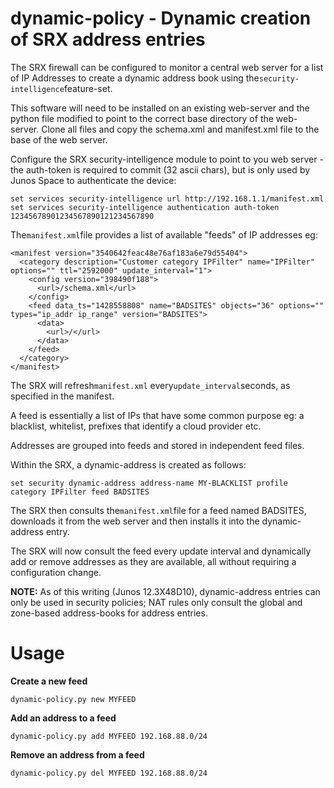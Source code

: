 # dynamic-policy - Dynamic creation of SRX address entries

The SRX firewall can be configured to monitor a central web server for a list of IP Addresses to create a dynamic address book using the```security-intelligence```feature-set.

This software will need to be installed on an existing web-server and the python file modified to point to the correct base directory of the web-server. Clone all files and copy the schema.xml and manifest.xml file to the base of the web server. 

Configure the SRX security-intelligence module to point to you web server - the auth-token is required to commit (32 ascii chars), but is only used by Junos Space to authenticate the device:

```
set services security-intelligence url http://192.168.1.1/manifest.xml
set services security-intelligence authentication auth-token 12345678901234567890121234567890
```
The```manifest.xml```file provides a list of available "feeds" of IP addresses eg:

```
<manifest version="3540642feac48e76af183a6e79d55404">
  <category description="Customer category IPFilter" name="IPFilter" options="" ttl="2592000" update_interval="1">
    <config version="398490f188">
      <url>/schema.xml</url>
    </config>
    <feed data_ts="1428558808" name="BADSITES" objects="36" options="" types="ip_addr ip_range" version="BADSITES">
      <data>
        <url>/</url>
      </data>
    </feed>
  </category>
</manifest>
```

The SRX will refresh```manifest.xml``` every```update_interval```seconds, as specified in the manifest.

A feed is essentially a list of IPs that have some common purpose eg: a blacklist, whitelist, prefixes that identify a cloud provider etc.

Addresses are grouped into feeds and stored in independent feed files.

Within the SRX, a dynamic-address is created as follows:

```set security dynamic-address address-name MY-BLACKLIST profile category IPFilter feed BADSITES```

The SRX then consults the```manifest.xml```file for a feed named BADSITES, downloads it from the web server and then installs it into the dynamic-address entry.

The SRX will now consult the feed every update interval and dynamically add or remove addresses as they are available, all without requiring a configuration change.

**NOTE:** As of this writing (Junos 12.3X48D10), dynamic-address entries can only be used in security policies; NAT rules only consult the global and zone-based address-books for address entries.

# Usage
**Create a new feed**

```
dynamic-policy.py new MYFEED
```

**Add an address to a feed**

```
dynamic-policy.py add MYFEED 192.168.88.0/24
```

**Remove an address from a feed**

```
dynamic-policy.py del MYFEED 192.168.88.0/24
```
